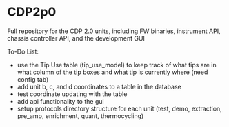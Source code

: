 # CDP2p0
Full repository for the CDP 2.0 units, including FW binaries, instrument API, chassis controller API, and the development GUI

To-Do List:
- use the Tip Use table (tip_use_model) to keep track of what tips are in what column of the tip boxes and what tip is currently where (need config tab)
- add unit b, c, and d coordinates to a table in the database
- test coordinate updating with the table
- add api functionality to the gui 
- setup protocols directory structure for each unit (test, demo, extraction, pre_amp, enrichment, quant, thermocycling)

